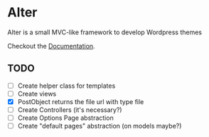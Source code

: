 Alter
=====

Alter is a small MVC-like framework to develop Wordpress themes

Checkout the [Documentation](https://github.com/sergiovilar/alter/wiki).

## TODO
 - [ ] Create helper class for templates
 - [ ] Create views
 - [x] PostObject returns the file url with type file
 - [ ] Create Controllers (it's necessary?)
 - [ ] Create Options Page abstraction
 - [ ] Create "default pages" abstraction (on models maybe?)